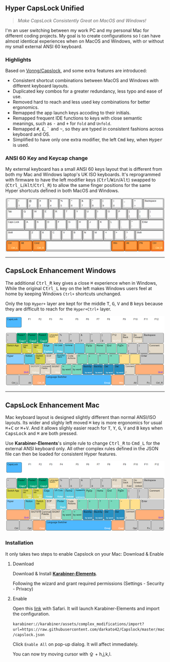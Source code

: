 ## Hyper CapsLock Unified

> *Make CapsLock Consistently Great on MacOS and Windows!*

I'm an user switching between my work PC and my personal Mac for different coding projects. My goal is to create configurations so I can have almost identical experiences when on MacOS and Windows, with or without my small external ANSI 60 keyboard.

### Highlights

Based on [Vonng/Capslock](https://github.com/Vonng/Capslock), and some extra features are introduced:

* Consistent shortcut combinations between MacOS and Windows with different keyboard layouts.
* Duplicated key combos for a greater redundancy, less typo and ease of use.
* Removed hard to reach and less used key combinations for better ergonomics.
* Remapped the app launch keys accoding to their initials.
* Remapped frequent IDE functions to keys with close semantic meanings, such as <kbd>-</kbd> and <kbd>+</kbd> for `Fold` and `Unfold`.
* Remapped <kbd>#</kbd>, <kbd>£</kbd>, <kbd>`</kbd> and <kbd>~</kbd>, so they are typed in consistent fashions across keyboard and OS.
* Simplified to have only one extra modifier, the left <kbd>Cmd</kbd> key, when <kbd>Hyper</kbd> is used.

### ANSI 60 Key and Keycap change

My external keyboard has a small ANSI 60 keys layout that is different from both my Mac and Windows laptop's UK ISO keyboards. It's reprogrammed with firmware to have the left modifier keys (<kbd>Ctrl</kbd>/<kbd>Win</kbd>/<kbd>Alt</kbd>) swapped to (<kbd>Ctrl_L</kbd>/<kbd>Alt</kbd>/<kbd>Ctrl_R</kbd>) to allow the same finger positions for the same Hyper shortcuts defined in both MacOS and Windows.

![ansi-60](docs/img/ansi-60-remapped.png)

------------------------

## CapsLock Enhancement Windows

The additional <kbd>Ctrl_R</kbd> key gives a close <kbd>⌘</kbd> experience when in Windows, While the original <kbd>Ctrl_L</kbd> key on the left makes Windows users feel at home by keeping Windows `Ctrl+` shortcuts unchanged.

Only the top `Hyper+` layer are kept for the middle <kbd>T</kbd>, <kbd>G</kbd>, <kbd>V</kbd> and <kbd>B</kbd> keys because they are difficult to reach for the `Hyper+Ctrl+` layer.

![hyper-win](docs/img/hyper-caps-lock-win.png)

------------------------

## CapsLock Enhancement Mac

Mac keyboard layout is designed slightly different than normal ANSI/ISO layouts. Its wider and slighly left moved <kbd>⌘</kbd> key is more ergonomics for usual <kbd>⌘</kbd>+<kbd>C</kbd> or <kbd>⌘</kbd>+<kbd>V</kbd>. And it allows slighly easier reach for <kbd>T</kbd>, <kbd>Y</kbd>, <kbd>G</kbd>, <kbd>V</kbd> and <kbd>B</kbd> keys when <kbd>CapsLock</kbd> and <kbd>⌘</kbd> are both pressed.

Use **Karabiner-Elements**'s simple rule to change <kbd>Ctrl_R</kbd> to <kbd>Cmd_L</kbd> for the external ANSI keyboard only. All other complex rules defined in the JSON file can then be loaded for consistent Hyper features.

![hyper-mac](docs/img/hyper-caps-lock-mac.png)

### Installation

It only takes two steps to enable Capslock on your Mac: Download & Enable

1. Download

   Download & Install [**Karabiner-Elements**](https://karabiner-elements.pqrs.org/).

   Following the wizard and grant required permissions (Settings - Security - Privacy)

2. Enable

   Open this [link](karabiner://karabiner/assets/complex_modifications/import?url=https://raw.githubusercontent.com/darkato42/Capslock/master/mac/capslock.json) with Safari. It will launch Karabiner-Elements and import the configuration.

   `karabiner://karabiner/assets/complex_modifications/import?url=https://raw.githubusercontent.com/darkato42/Capslock/master/mac/capslock.json`

   Click `Enable All` on pop-up dialog. It will affect immediately.

   You can now try moving cursor with ⇪ + h,j,k,l.